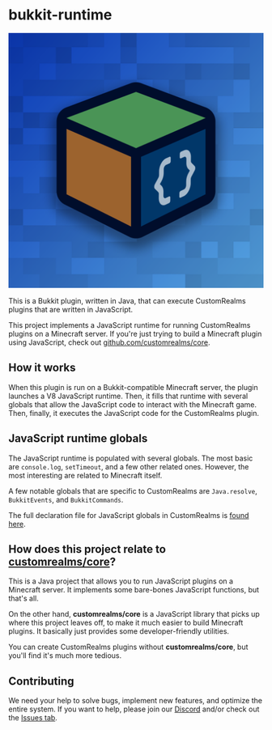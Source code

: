 # bukkit-runtime

<img src="https://github.com/customrealms/brand/blob/master/icon-solid/icon-solid.png" />

This is a Bukkit plugin, written in Java, that can execute CustomRealms plugins that are written in JavaScript.

This project implements a JavaScript runtime for running CustomRealms plugins on a Minecraft server. If you're just trying to build a Minecraft plugin using JavaScript, check out [github.com/customrealms/core](https://github.com/customrealms/core).

## How it works

When this plugin is run on a Bukkit-compatible Minecraft server, the plugin launches a V8 JavaScript runtime. Then, it fills that runtime with several globals that allow the JavaScript code to interact with the Minecraft game. Then, finally, it executes the JavaScript code for the CustomRealms plugin.

## JavaScript runtime globals

The JavaScript runtime is populated with several globals. The most basic are `console.log`, `setTimeout`, and a few other related ones. However, the most interesting are related to Minecraft itself.

A few notable globals that are specific to CustomRealms are `Java.resolve`, `BukkitEvents`, and `BukkitCommands`.

The full declaration file for JavaScript globals in CustomRealms is [found here](https://github.com/customrealms/core/blob/master/src/globals.ts).

## How does this project relate to [customrealms/core](https://github.com/customrealms/core)?

This is a Java project that allows you to run JavaScript plugins on a Minecraft server. It implements some bare-bones JavaScript functions, but that's all.

On the other hand, **customrealms/core** is a JavaScript library that picks up where this project leaves off, to make it much easier to build Minecraft plugins. It basically just provides some developer-friendly utilities.

You can create CustomRealms plugins without **customrealms/core**, but you'll find it's much more tedious.

## Contributing

We need your help to solve bugs, implement new features, and optimize the entire system. If you want to help, please join our [Discord](https://discord.com/invite/bbS2ACdTCM) and/or check out the [Issues tab](https://github.com/customrealms/bukkit-runtime/issues).
